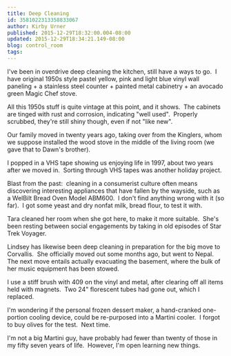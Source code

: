 ```yaml
---
title: Deep Cleaning
id: 3581022313358833067
author: Kirby Urner
published: 2015-12-29T18:32:00.004-08:00
updated: 2015-12-29T18:34:21.149-08:00
blog: control_room
tags: 
---
```


I've been in overdrive deep cleaning the kitchen, still have a ways to go.  I have original 1950s style pastel yellow, pink and light blue vinyl wall paneling + a stainless steel counter + painted metal cabinetry + an avocado green Magic Chef stove.

All this 1950s stuff is quite vintage at this point, and it shows.  The cabinets are tinged with rust and corrosion, indicating "well used".  Properly scrubbed, they're still shiny though, even if not "like new".

Our family moved in twenty years ago, taking over from the Kinglers, whom we suppose installed the wood stove in the middle of the living room (we gave that to Dawn's brother).

I popped in a VHS tape showing us enjoying life in 1997, about two years after we moved in.  Sorting through VHS tapes was another holiday project.

Blast from the past:  cleaning in a consumerist culture often means discovering interesting appliances that have fallen by the wayside, such as a WelBilt Bread Oven Model ABM600.  I don't find anything wrong with it (so far).  I got some yeast and dry nonfat milk, bread flour, to test it with.

Tara cleaned her room when she got here, to make it more suitable.  She's been resting between social engagements by taking in old episodes of Star Trek Voyager.

Lindsey has likewise been deep cleaning in preparation for the big move to Corvallis.  She officially moved out some months ago, but went to Nepal.  The next move entails actually evacuating the basement, where the bulk of her music equipment has been stowed.

I use a stiff brush with 409 on the vinyl and metal, after clearing off all items held with magnets.  Two 24" florescent tubes had gone out, which I replaced.

I'm wondering if the personal frozen dessert maker, a hand-cranked one-portion cooling device, could be re-purposed into a Martini cooler.  I forgot to buy olives for the test.  Next time.

I'm not a big Martini guy, have probably had fewer than twenty of those in my fifty seven years of life.  However, I'm open learning new things.